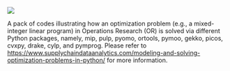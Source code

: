 ![](https://github.com/Keivan-Tafakkori/Optimization-in-Python/blob/main/banner.png)

A pack of codes illustrating how an optimization problem (e.g., a mixed-integer linear program) in Operations Research (OR) is solved via different Python packages, namely, mip, pulp, pyomo, ortools, pymoo, gekko, picos, cvxpy, drake, cylp, and pymprog. Please refer to https://www.supplychaindataanalytics.com/modeling-and-solving-optimization-problems-in-python/ for more information.
